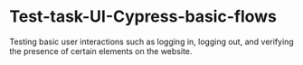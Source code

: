 # Test-task-UI-Cypress-basic-flows
Testing basic user interactions such as logging in, logging out, and verifying the presence of certain elements on the website.
